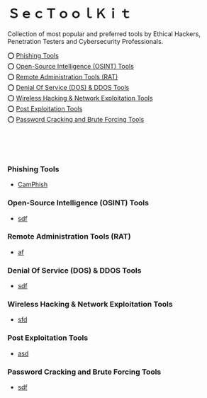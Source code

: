 # ＳｅｃＴｏｏｌＫｉｔ
Collection of most popular and preferred tools by Ethical Hackers, Penetration Testers and Cybersecurity Professionals.


⭕️ [Phishing Tools](#phishing-tools)<br>
⭕️ [Open-Source Intelligence (OSINT) Tools](#osint-tools)<br>
⭕️ [Remote Administration Tools (RAT)](#rat-tools)<br>
⭕️ [Denial Of Service (DOS) & DDOS Tools](#dos-tools)<br>
⭕️ [Wireless Hacking & Network Exploitation Tools](#wireless-network-tools)<br>
⭕️ [Post Exploitation Tools](#dos-tools)<br>
⭕️ [Password Cracking and Brute Forcing Tools](#passcrack-tools)<br>

<br><br><br>

### Phishing Tools
- [CamPhish](https://github.com/techchipnet/CamPhish)
### Open-Source Intelligence (OSINT) Tools
- [sdf]()
### Remote Administration Tools (RAT)
- [af]()
### Denial Of Service (DOS) & DDOS Tools
- [sdf]()
### Wireless Hacking & Network Exploitation Tools
- [sfd]()
### Post Exploitation Tools
- [asd]()
### Password Cracking and Brute Forcing Tools
- [sdf]()
